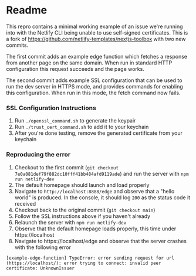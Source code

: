 # Readme

This repro contains a minimal working example of an issue we're running into with the Netlify CLI being unable to
use self-signed certificates.
This is a fork of https://github.com/netlify-templates/nextjs-toolbox with two new commits.

The first commit adds an example edge function which fetches a response from another page on the same domain.
When run in standard HTTP configuration this request succeeds and the page works.

The second commit adds example SSL configuration that can be used to run the dev server in HTTPS mode,
and provides commands for enabling this configuration. When run in this mode, the fetch command now fails.

### SSL Configuration Instructions
1. Run `./openssl_command.sh` to generate the keypair
2. Run `./trust_cert_command.sh` to add it to your keychain
3. After you're done testing, remove the generated certificate from your keychain

### Reproducing the error
1. Checkout to the first commit (`git checkout 7e0a081def79f882dc10fff41bb484afd9119ade`) and run the server with `npm run netlify-dev`
2. The default homepage should launch and load properly
3. Navigate to `http://localhost:8888/edge` and observe that a "hello world" is produced. In the console, it should log `200` as the status code it received
4. Checkout back to the original commit (`git checkout main`)
5. Follow the SSL instructions above if you haven't already
6. Relaunch the server with `npm run netlify-dev`
7. Observe that the default homepage loads properly, this time under https://localhost
8. Navigate to https://localhost/edge and observe that the server crashes with the following error
```
[example-edge-function] TypeError: error sending request for url (https://localhost/): error trying to connect: invalid peer certificate: UnknownIssuer
```